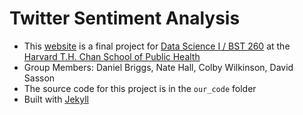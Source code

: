 # Twitter Sentiment Analysis
* This [website](twitter260.github.io) is a final project for [Data Science I / BST 260](datasciencelabs.github.io) at the [Harvard T.H. Chan School of Public Health](https://www.hsph.harvard.edu/)
* Group Members: Daniel Briggs, Nate Hall, Colby Wilkinson, David Sasson
* The source code for this project is in the `our_code` folder
* Built with [Jekyll](https://jekyllrb.com/)
